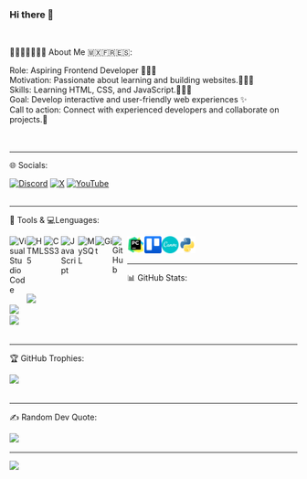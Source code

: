 ### Hi there 👋
<br> 

🏈🧘🏻‍♂️🚴🏻‍♂️ About Me 🇲🇽🇫🇷🇪🇸:
<br>

Role: Aspiring Frontend Developer 🙋🏻‍♂️<br>
Motivation: Passionate about learning and building websites.👨🏻‍💻<br>
Skills: Learning HTML, CSS, and JavaScript.👨🏻‍💻<br>
Goal: Develop interactive and user-friendly web experiences ✨<br>
Call to action: Connect with experienced developers and collaborate on projects.🤝<br>
<br>
<br>
<hr />

🌐 Socials:
<br>

[![Discord](https://img.shields.io/badge/Discord-%237289DA.svg?logo=discord&logoColor=white)](https://discord.gg/pash_07490) [![X](https://img.shields.io/badge/X-black.svg?logo=X&logoColor=white)](https://x.com/Pash26s) [![YouTube](https://img.shields.io/badge/YouTube-%23FF0000.svg?logo=YouTube&logoColor=white)](https://youtube.com/@@pedrosoto8935) 
<br>
<br>
<hr />

🧰 Tools & 💻Lenguages:
<br>

<img align="left" alt="Visual Studio Code" width="30px" src="https://camo.githubusercontent.com/25d07ba4220a3fcadb4af12394d157494ec298dec4ecd86321961427ea18c9e8/68747470733a2f2f63646e2e6a7364656c6976722e6e65742f67682f64657669636f6e732f64657669636f6e2f69636f6e732f7673636f64652f7673636f64652d6f726967696e616c2e737667" data-canonical-src="https://cdn.jsdelivr.net/gh/devicons/devicon/icons/vscode/vscode-original.svg" style="max-width: 100%;">
<img align="left" alt="HTML5" width="30px" src="https://camo.githubusercontent.com/f2ce4039c99cf35adde738583ab0fbcd60eaafccf1e949884bda91d0b5c819ce/68747470733a2f2f63646e2e6a7364656c6976722e6e65742f67682f64657669636f6e732f64657669636f6e2f69636f6e732f68746d6c352f68746d6c352d6f726967696e616c2e737667" data-canonical-src="https://cdn.jsdelivr.net/gh/devicons/devicon/icons/html5/html5-original.svg" style="max-width: 100%;">
<img align="left" alt="CSS3" width="30px" src="https://camo.githubusercontent.com/0da944f181647261c840e34b20ed7e3ca44ddc150869c6ea550cf98d06c81a37/68747470733a2f2f63646e2e6a7364656c6976722e6e65742f67682f64657669636f6e732f64657669636f6e2f69636f6e732f637373332f637373332d6f726967696e616c2e737667" data-canonical-src="https://cdn.jsdelivr.net/gh/devicons/devicon/icons/css3/css3-original.svg" style="max-width: 100%;">
<img align="left" alt="JavaScript" width="30px" src="https://camo.githubusercontent.com/16bbe3c62e06c0099a8bd86816b7993b3eb49d8cd21eb74c7bff7db7dc3787b7/68747470733a2f2f63646e2e6a7364656c6976722e6e65742f67682f64657669636f6e732f64657669636f6e2f69636f6e732f6a6176617363726970742f6a6176617363726970742d6f726967696e616c2e737667" data-canonical-src="https://cdn.jsdelivr.net/gh/devicons/devicon/icons/javascript/javascript-original.svg" style="max-width: 100%;">
<img align="left" alt="MySQL" width="30px" src="https://camo.githubusercontent.com/5e956ea0943b5a05092e94d7376582051e61fe84af215ad6e35334a2d61b658a/68747470733a2f2f63646e2e6a7364656c6976722e6e65742f67682f64657669636f6e732f64657669636f6e2f69636f6e732f6d7973716c2f6d7973716c2d6f726967696e616c2e737667" data-canonical-src="https://cdn.jsdelivr.net/gh/devicons/devicon/icons/mysql/mysql-original.svg" style="max-width: 100%;">
<img align="left" alt="Git" width="30px" src="https://camo.githubusercontent.com/38827655e1ae0e1518d635ad89e8aa46b7f977c795952245c36a2d58064f1803/68747470733a2f2f63646e2e6a7364656c6976722e6e65742f67682f64657669636f6e732f64657669636f6e2f69636f6e732f6769742f6769742d6f726967696e616c2e737667" data-canonical-src="https://cdn.jsdelivr.net/gh/devicons/devicon/icons/git/git-original.svg" style="max-width: 100%;">
<img align="left" alt="GitHub" width="26px" src="https://user-images.githubusercontent.com/3369400/139447912-e0f43f33-6d9f-45f8-be46-2df5bbc91289.png" style="max-width: 100%;">
<img align="left" alt="PyCharm" width="30px" src="https://github.com/devicons/devicon/blob/6910f0503efdd315c8f9b858234310c06e04d9c0/icons/pycharm/pycharm-original.svg" style="max-width: 100%;">
<img align="left" alt="Trello" width="30px" src="https://github.com/devicons/devicon/blob/6910f0503efdd315c8f9b858234310c06e04d9c0/icons/trello/trello-original.svg" style="max-width: 100%;">
<img align="left" alt="Canva" width="30px" src="https://github.com/devicons/devicon/blob/6910f0503efdd315c8f9b858234310c06e04d9c0/icons/canva/canva-original.svg" style="max-width: 100%;">
<img align="left" alt="Python" width="30px" src="https://github.com/devicons/devicon/blob/6910f0503efdd315c8f9b858234310c06e04d9c0/icons/python/python-original.svg" style="max-width: 100%;">
<br>
<br>
<hr />

📊 GitHub Stats:
<br>

![](https://github-readme-stats.vercel.app/api?username=pedroadolf&theme=dark&hide_border=true&include_all_commits=false&count_private=false)<br/>
![](https://github-readme-streak-stats.herokuapp.com/?user=pedroadolf&theme=dark&hide_border=true)<br/>
![](https://github-readme-stats.vercel.app/api/top-langs/?username=pedroadolf&theme=dark&hide_border=true&include_all_commits=false&count_private=false&layout=compact)
<br>
<br>
<hr />

🏆 GitHub Trophies:
<br>

![](https://github-profile-trophy.vercel.app/?username=pedroadolf&theme=buddhism&no-frame=true&no-bg=true&margin-w=4)
<br>
<br>
<hr />

✍️ Random Dev Quote:
<br>

![](https://quotes-github-readme.vercel.app/api?type=horizontal&theme=tokyonight)

---
[![](https://visitcount.itsvg.in/api?id=pedroadolf&icon=0&color=4)](https://visitcount.itsvg.in)


